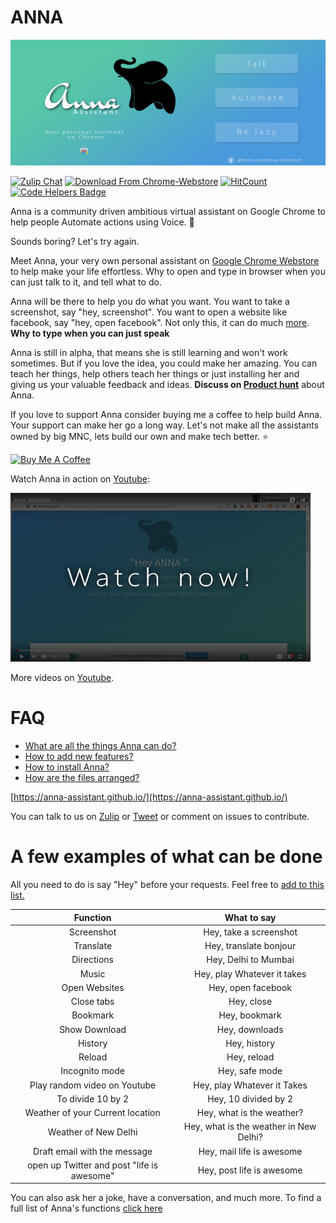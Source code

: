 # ANNA


![alt-image](https://github.com/Anna-Assistant/Anna/blob/master/img/Tile%20Image(1400x560).png)

[![Zulip Chat](https://img.shields.io/badge/zulip-join_chat-brightgreen.svg)](https://anna.zulipchat.com/)
[![Download From Chrome-Webstore](https://img.shields.io/badge/download-chrome--webstore-brightgreen.svg)](https://chrome.google.com/webstore/detail/anna-assistant/kmkkgdkinnjokklbfloikdbdohbiklog)
[![HitCount](http://hits.dwyl.io/gauthamzz/Anna-Assistant/Anna.svg)](http://hits.dwyl.io/gauthamzz/Anna-Assistant/Anna)
[![Code Helpers Badge](https://www.codetriage.com/anna-assistant/anna/badges/users.svg)](https://www.codetriage.com/anna-assistant/anna)

Anna is a community driven ambitious virtual assistant on Google Chrome to help people Automate actions using Voice. :elephant:

Sounds boring? Let's try again.

Meet Anna, your very own personal assistant on [Google Chrome Webstore](https://chrome.google.com/webstore/detail/anna-assistant/kmkkgdkinnjokklbfloikdbdohbiklog) to help make your life effortless. Why to open and type in browser when you can just talk to it, and tell what to do. 

Anna will be there to help you do what you want. You want to take a screenshot, say "hey, screenshot". You want to open a website like facebook, say "hey, open facebook". Not only this, it can do much [more](https://github.com/Anna-Assistant/Anna/blob/master/docs/HowItWorks.md). **Why to type when you can just speak**

Anna is still in alpha, that means she is still learning and won't work sometimes. But if you love the idea, you could make her amazing. You can teach her things, help others teach her things or just installing her and giving us your valuable feedback and ideas. **Discuss on [Product hunt](https://www.producthunt.com/posts/anna-assistant)** about Anna.

If you love to support Anna consider buying me a coffee to help build Anna. Your support can make her go a long way. Let's not make all the assistants owned by big MNC, lets build our own and make tech better. :star:

<a href="https://www.buymeacoffee.com/MqTYEIw" target="_blank"><img src="https://www.buymeacoffee.com/assets/img/custom_images/orange_img.png" alt="Buy Me A Coffee" style="height: auto !important;width: auto !important;" ></a>


Watch Anna in action on [Youtube](https://youtu.be/o3xmL-TqK5o):


[![Watch on Youtube](https://github.com/Anna-Assistant/Anna/blob/master/img/Youtube.png)](https://youtu.be/o3xmL-TqK5o
)

More videos on [Youtube](https://www.youtube.com/watch?v=17bVrAZMgEY).


# FAQ

- [What are all the things Anna can do?](https://github.com/Anna-Assistant/Anna/blob/master/docs/HowItWorks.md)
- [How to add new features?](https://github.com/Anna-Assistant/Anna/blob/master/docs/AdditionOfNewFeatures.md)
- [How to install Anna?](https://github.com/Anna-Assistant/Anna/blob/master/docs/HowToInstallGuide.md)
- [How are the files arranged?](https://github.com/Anna-Assistant/Anna/blob/master/docs/ArrangementOfFiles.md)


[https://anna-assistant.github.io/](https://anna-assistant.github.io/)

You can talk to us on  [Zulip](https://anna.zulipchat.com/) or [Tweet](https://twitter.com/anna_assistant) or comment on issues to contribute.

# A few examples of what can be done

All you need to do is say "Hey" before your requests. Feel free to [add to this list.](https://github.com/Anna-Assistant/Anna/blob/master/docs/Contributing.md)

| Function | What to say |
|:-:|:-:|
| Screenshot | Hey, take a screenshot |
| Translate | Hey, translate bonjour |
| Directions | Hey, Delhi to Mumbai |
| Music | Hey, play Whatever it takes |
| Open Websites | Hey, open facebook |
| Close tabs | Hey, close|
| Bookmark | Hey, bookmark |
| Show Download | Hey, downloads |
| History | Hey, history |
| Reload | Hey, reload |
| Incognito mode | Hey, safe mode |
| Play random video on Youtube| Hey, play Whatever it Takes |
| To divide 10 by 2 | Hey, 10 divided by 2 |
| Weather of your Current location | Hey, what is the weather? |
| Weather of New Delhi | Hey, what is the weather in New Delhi? |
| Draft email with the message | Hey, mail life is awesome |
| open up Twitter and post "life is awesome" | Hey, post life is awesome |

You can also ask her a joke, have a conversation, and much more. To find a full list of Anna's functions [click here](https://github.com/Anna-Assistant/Anna/blob/master/docs/HowItWorks.md)

